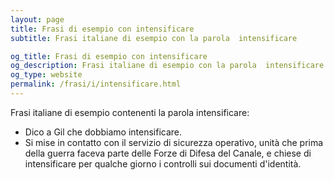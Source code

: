 ```yaml
---
layout: page
title: Frasi di esempio con intensificare 
subtitle: Frasi italiane di esempio con la parola  intensificare

og_title: Frasi di esempio con intensificare 
og_description: Frasi italiane di esempio con la parola  intensificare
og_type: website
permalink: /frasi/i/intensificare.html
---
```


Frasi italiane di esempio contenenti la parola intensificare:


- Dico a Gil che dobbiamo intensificare.
- Si mise in contatto con il servizio di sicurezza operativo, unità che prima della guerra faceva parte delle Forze di Difesa del Canale, e chiese di intensificare per qualche giorno i controlli sui documenti d'identità.

